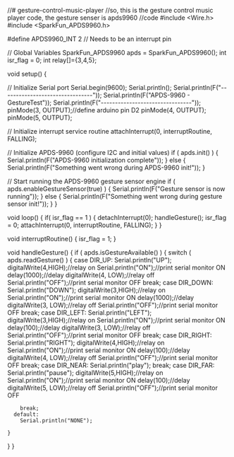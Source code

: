 //# gesture-control-music-player
//so, this is the gesture control music player code, the gesture senser is apds9960
//code
#include <Wire.h>
#include <SparkFun_APDS9960.h>
 
#define APDS9960_INT    2 // Needs to be an interrupt pin
 
// Global Variables
SparkFun_APDS9960 apds = SparkFun_APDS9960();
int isr_flag = 0;
int relay[]={3,4,5}; 
 
void setup() {
 
  // Initialize Serial port
  Serial.begin(9600);
  Serial.println();
  Serial.println(F("--------------------------------"));
  Serial.println(F("APDS-9960 - GestureTest"));
  Serial.println(F("--------------------------------"));
  pinMode(3, OUTPUT);//define arduino pin D2
  pinMode(4, OUTPUT);
  pinMode(5, OUTPUT);
 
  // Initialize interrupt service routine
  attachInterrupt(0, interruptRoutine, FALLING);
 
  // Initialize APDS-9960 (configure I2C and initial values)
  if ( apds.init() ) {
    Serial.println(F("APDS-9960 initialization complete"));
  } else {
    Serial.println(F("Something went wrong during APDS-9960 init!"));
  }
 
  // Start running the APDS-9960 gesture sensor engine
  if ( apds.enableGestureSensor(true) ) {
    Serial.println(F("Gesture sensor is now running"));
  } else {
    Serial.println(F("Something went wrong during gesture sensor init!"));
  }
}
 
void loop() {
  if( isr_flag == 1 ) {
    detachInterrupt(0);
    handleGesture();
    isr_flag = 0;
    attachInterrupt(0, interruptRoutine, FALLING);
  }
}
 
void interruptRoutine() {
  isr_flag = 1;
}
 
void handleGesture() {
    if ( apds.isGestureAvailable() ) {
    switch ( apds.readGesture() ) {
      case DIR_UP:
        Serial.println("UP");
        digitalWrite(4,HIGH);//relay on
  Serial.println("ON");//print serial monitor ON
  delay(1000);//delay
  digitalWrite(4, LOW);//relay off
  Serial.println("OFF");//print serial monitor OFF
        break;
      case DIR_DOWN:
        Serial.println("DOWN");
        digitalWrite(3,HIGH);//relay on
  Serial.println("ON");//print serial monitor ON
  delay(1000);//delay
  digitalWrite(3, LOW);//relay off
  Serial.println("OFF");//print serial monitor OFF
        break;
      case DIR_LEFT:
        Serial.println("LEFT");
        digitalWrite(3,HIGH);//relay on
  Serial.println("ON");//print serial monitor ON
  delay(100);//delay
  digitalWrite(3, LOW);//relay off
  Serial.println("OFF");//print serial monitor OFF
        break;
      case DIR_RIGHT:
        Serial.println("RIGHT");
        digitalWrite(4,HIGH);//relay on
  Serial.println("ON");//print serial monitor ON
  delay(100);//delay
  digitalWrite(4, LOW);//relay off
  Serial.println("OFF");//print serial monitor OFF
        break;
      case DIR_NEAR:
        Serial.println("play");
        break;
      case DIR_FAR:
        Serial.println("pause");
        digitalWrite(5,HIGH);//relay on
  Serial.println("ON");//print serial monitor ON
  delay(100);//delay
  digitalWrite(5, LOW);//relay off
  Serial.println("OFF");//print serial monitor OFF
        
        break; 
      default:
        Serial.println("NONE");
        
    }
  }
}
